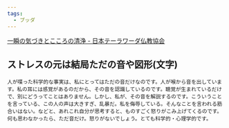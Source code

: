 ```yaml
---
tags:
  - ブッダ
---
```

[一瞬の気づきとこころの清浄 - 日本テーラワーダ仏教協会](https://j-theravada.com/dhamma/q&a/pp200910/)

## ストレスの元は結局ただの音や図形(文字)

```
人が喋った科学的な事実は、私にとってはただの音だけなのです。人が喉から音を出しています。私の耳には感覚があるのだから、その音を認識しているのです。聴覚が生まれているだけで、別にどうってことはありません。しかし、私が、その音を解説するのです。こういうことを言っている、この人の声は大きすぎ、乱暴だ。私を侮辱している。そんなことを言われる筋合いはない。などと、あれこれ自分が思考すると、ものすごく怒りがこみ上げてくるのです。何も思わなかったら、ただ音だけ。怒りがないでしょう。とても科学的・心理学的です。
```

